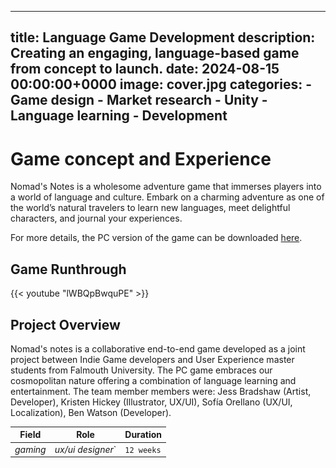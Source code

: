 ---
title: Language Game Development
description: Creating an engaging, language-based game from concept to launch.
date: 2024-08-15 00:00:00+0000
image: cover.jpg
categories:
    - Game design
    - Market research
    - Unity
    - Language learning
    - Development
--
# Game concept and Experience

Nomad's Notes is a wholesome adventure game that immerses players into a world of language and culture. Embark on a charming adventure as one of the world’s natural travelers to learn new languages, meet delightful characters, and journal your experiences.

For more details, the PC version of the game can be downloaded [here](https://foxracinggurl.itch.io/nomads-notes).

## Game Runthrough

{{< youtube "lWBQpBwquPE" >}}

## Project Overview

Nomad's notes is a collaborative end-to-end game developed as a joint project between Indie Game developers and User Experience master students from Falmouth University. The PC game embraces our cosmopolitan nature offering a combination of language learning and entertainment. The team member members were: Jess Bradshaw (Artist, Developer), Kristen Hickey (Illustrator, UX/UI), Sofía Orellano (UX/UI, Localization), Ben Watson (Developer).

| Field   | Role     | Duration   |
| --------  | -------- | ------ |
| *gaming* | *ux/ui designer*` | `12 weeks` |

<!--## Project Timeline & my contribution

As a collaborative project, the division of tasks mainly followed each area of expertise. My contribution covered areas of user research, academic research, market analysis, information architecture, user validation, and user testing. 

`1 Initial Research and Planning (2 weeks): team coordination, project setup, communication management`

`2 Ideation and Concept Development (2 weeks): ideation facilitation, concept refinement`

`3 Research (2 weeks): academic research, user insights`

`4 Define (2 weeks): mapping and market analysis`

`5 Game Design & Mechanics (8 weeks): information Architecture, prototypying & interaction`

`4 Pitch Preparation (2 weeks): market focus`

`5 User Testing & Feedback (1 week): creation and data analysis`  

## Step 1: Initial Research and Planning

Given the 5-hour time zone difference, it was crucial to carefully select collaborative tools that would enable seamless communication and coordination. My contribution during this stage involved setting up the initial meetings, helping to establish a comfortable environment for the team, and ensuring smooth communication across time zones. I also created the GitHub repository to manage the project’s codebase and established the first project charter, outlining performance goals, expected outcomes, and a high-level timeline for the weeks ahead.

The initial planning phase included team-building activities to help us understand each member's strengths, which informed decisions about project direction and goals for each stage. Early discussions centered around whether to develop a gamified app or a full game. Since the developers had limited experience with app development and the timeline was tight, we collectively decided to focus on creating a game to avoid potential delays from the learning curve.

| Code repository   | Project management     | Communication   | Design | Development | Cloud | Coding |
| --------  | -------- | ------ | ------ |
| *Github* | *Jira* | *Discord* | *Figma, Adobe suite, Miro* | *Unity, Procreate, Inkle* | *One Drive* | *Visual Studio Code* |
 

## Step 2: Ideation and Concept Development

We conducted a rapid, asynchronous ideation session using a Miro board to collaboratively explore potential directions for the project. After the initial brainstorming round, we followed up with a second round of voting, which helped us narrow down and select the final concept: designing a language learning game. 

For more details, the Miro Board can be viewed [here](https://miro.com/app/board/uXjVKCIC-pQ=/).

## Steps 3 & 4: Research and Define

Research was conducted across three key areas to identify market gaps, understand industry trends, and explore effective learning paths. I led the academic research, examining effective language-learning techniques and recent applications. I also conducted user interviews and distributed surveys to understand player preferences, behaviors, and motivations, ensuring a strong connection with our target users.

Market research was another major focus, where I analyzed current offerings and uncovered unmet needs. This included conducting an affinity analysis to identify patterns in both language-learning apps and educational games. In addition, I interviewed an industry expert to gather insights that informed our pitch preparation.

The ultimate goal was to innovate and create something of real value that resonated with users, while providing a unique experience they couldn’t easily find elsewhere.

![Audience](6.jpeg) ![Why language learning](7.jpeg) ![Patterns identified in apps](8.jpeg) ![Patterns identified in learning games](9.jpeg)

## Steps 5: Game Design & Mechanics

While the Indie Game Developers led this step, it was a valuable opportunity for collaboration, particularly in game mechanics and user experience. My contribution focused on the information architecture and menu design, ensuring both were aligned with accessibility guidelines. I also worked on the navigation and interaction features within the in-game journal, enhancing the user experience by making it intuitive and engaging. Several iterations were made to ensure that these elements matched the art style and overall tone of Nomad’s Notes.

Localization and narrative development were other key areas where I contributed. Based on survey results, we chose to create a Spanish-learning experience, starting with Valencia as the first in-game destination. I wrote the character dialogue for a coffee shop scene and collaborated with native Spanish speakers for voice-overs. This native input brought an added layer of authenticity, enriching both the language learning and cultural experience for players. 

[Design pillars](14.jpeg)![Game settings and accesibility](19.jpeg) ![What makes Nomad's notes unique](19.jpeg) 

## Steps 5: Pitch preparation

{{< youtube "p8bhL8u0jNM" >}}

Preparing the pitch involved presenting our project to an expert gaming panel, where we received valuable feedback on both the investor pitch and the overall presentation of the game. The feedback was largely positive, with key suggestions focusing on refining the pitch by including data sources to avoid distracting investors and improving character design to differentiate from Duolingo (which also featured birds).

In response, I expanded the market research, analyzing multiple sources such as Nasdaq, Video Games Insights, Statista, and McKinsey. To further distinguish our game from Duolingo, I explored various design approaches—switching character colors, adding accessories, and embracing diversity by incorporating different creatures, such as bees and other animals, to create a more unique and inclusive cast.

## Steps 6: User testing

To validate the concept and using the pitch practise as a reference, we created a [User validation form](https://docs.google.com/forms/d/e/1FAIpQLSeG2cV8M9Th-uazXBfynRTGvkK0BwlurVRDz1wtnA_jUrZkUw/viewform) and distributed it among a small audience to gain some early feedback on the concept and the learning side of the game. A user testing form was also created to allow users to test the game in action. Unfortunately, as the game was being developed until the last minute there was no time to conduct user research.

The results from the user validation form indicated that our user sample followed the industries trends and the most used app was Duolinguo.

[Future development](26.jpeg)![Future development](27.jpeg)

## Quote

{{< quote author="A famous person" source="The book they wrote" url="<https://en.wikipedia.org/wiki/Book">}}>
Lorem ipsum dolor sit amet, consectetur adipiscing elit, sed do eiusmod tempor incididunt ut labore et dolore magna aliqua. Ut enim ad minim veniam, quis nostrud exercitation ullamco laboris nisi ut aliquip ex ea commodo consequat. Duis aute irure dolor in reprehenderit in voluptate velit esse cillum dolore eu fugiat nulla pariatur. Excepteur sint occaecat cupidatat non proident, sunt in culpa qui officia deserunt mollit anim id est laborum.
{{< /quote >}}

-----

> Photo by [Codioful](https://unsplash.com/@codioful) on [Unsplash](https://unsplash.com/photos/WDSN62Qdxuk)


[def]: 6.jpeg